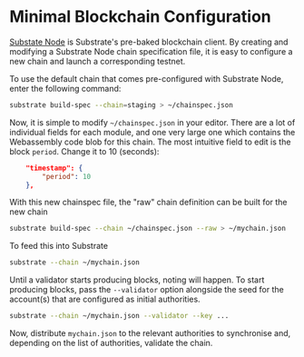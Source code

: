 # Minimal Blockchain Configuration

[Substate Node](https://github.com/paritytech/substrate/tree/master/node) is Substrate's pre-baked blockchain client. By creating and modifying a Substrate Node chain specification file, it is easy to configure a new chain and launch a corresponding testnet.

To use the default chain that comes pre-configured with Substrate Node, enter the following command:

```bash
substrate build-spec --chain=staging > ~/chainspec.json
```

Now, it is simple to modify `~/chainspec.json` in your editor. There are a lot of individual fields for each module, and one very large one which contains the Webassembly code blob for this chain. The most intuitive field to edit is the block `period`. Change it to 10 (seconds):

```json
    "timestamp": {
        "period": 10
    },
```

With this new chainspec file, the "raw" chain definition can be built for the new chain

```bash
substrate build-spec --chain ~/chainspec.json --raw > ~/mychain.json
```

To feed this into Substrate

```bash
substrate --chain ~/mychain.json
```

Until a validator starts producing blocks, noting will happen. To start producing blocks, pass the `--validator` option alongside the seed for the account(s) that are configured as initial authorities.

```bash
substrate --chain ~/mychain.json --validator --key ...
```

Now, distribute `mychain.json` to the relevant authorities to synchronise and, depending on the list of authorities, validate the chain.